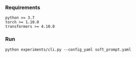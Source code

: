 ### Requirements
```
python >= 3.7
torch >= 1.10.0
transformers >= 4.10.0
```

### Run
```
python experiments/cli.py --config_yaml soft_prompt.yaml 
```

